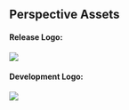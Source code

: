 ## Perspective Assets  
#### Release Logo:  
![](https://mclegoman.com/images/7/70/Perspective_Logo.png)  
#### Development Logo:  
![](https://mclegoman.com/images/a/a7/Perspective_Development_Logo.png)  